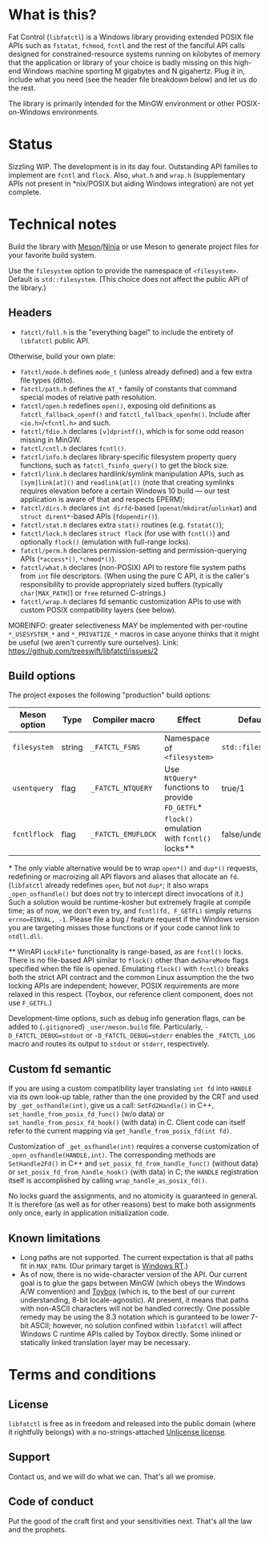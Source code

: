 # What is this?

Fat Control (`libfatctl`) is a Windows library providing extended POSIX file APIs such as `fstatat`, `fchmod`, `fcntl`
and the rest of the fanciful API calls designed for constrained-resource systems running on kilobytes of memory that
the application or library of your choice is badly missing on this high-end Windows machine sporting M gigabytes and
N gigahertz. Plug it in, include what you need (see the header file breakdown below) and let us do the rest.

The library is primarily intended for the MinGW environment or other POSIX-on-Windows environments.

# Status

Sizzling WIP. The development is in its day four. Outstanding API families to implement are `fcntl` and `flock`. Also,
`what.h` and `wrap.h` (supplementary APIs not present in *nix/POSIX but aiding Windows integration) are not yet complete.

# Technical notes

Build the library with [Meson](https://mesonbuild.com)/[Ninja](https://ninja-build.org)
or use Meson to generate project files for your favorite build system.

Use the `filesystem` option to provide the namespace of `<filesystem>`. Default is `std::filesystem`.
(This choice does not affect the public API of the library.)

## Headers

* `fatctl/full.h` is the "everything bagel" to include the entirety of `libfatctl` public API.

Otherwise, build your own plate:

* `fatctl/mode.h` defines `mode_t` (unless already defined) and a few extra file types (ditto).
* `fatctl/path.h` defines the `AT_*` family of constants that command special modes of relative path resolution.
* `fatctl/open.h` redefines `open()`, exposing old definitions as `fatctl_fallback_openf()` and `fatctl_fallback_openfm()`.
 Include after `<io.h>`/`<fcntl.h>` and such.
* `fatctl/fdio.h` declares `[v]dprintf()`, which is for some odd reason missing in MinGW.
* `fatctl/cntl.h` declares `fcntl()`.
* `fatctl/info.h` declares library-specific filesystem property query functions, such as `fatctl_fsinfo_query()` to get the block size.
* `fatctl/link.h` declares hardlink/symlink manipulation APIs, such as `[sym]link[at]()` and `readlink[at]()` (note that creating symlinks
 requires elevation before a certain Windows 10 build — our test application is aware of that and respects EPERM);
* `fatctl/dirs.h` declares `int dirfd`-based (`openat`/`mkdirat`/`unlinkat`) and `struct dirent*`-based APIs (`fdopendir()`).
* `fatctl/stat.h` declares extra `stat()` routines (e.g. `fstatat()`);
* `fatctl/lock.h` declares `struct flock` (for use with `fcntl()`) and optionally `flock()` (emulation with full-range locks).
* `fatctl/perm.h` declares permission-setting and permission-querying APIs (`*access*()`, `*chmod*()`).
* `fatctl/what.h` declares (non-POSIX) API to restore file system paths from `int` file descriptors. (When using the pure C API,
 it is the caller's responsibility to provide appropriately sized buffers (typically `char[MAX_PATH]`) or `free` returned C-strings.)
* `fatctl/wrap.h` declares fd semantic customization APIs to use with custom POSIX compatibility layers (see below).

MOREINFO: greater selectiveness MAY be implemented with per-routine `*_USESYSTEM_*` and `*_PRIVATIZE_*` macros in case anyone
thinks that it might be useful (we aren't currently sure ourselves). Link: https://github.com/treeswift/libfatctl/issues/2

## Build options

The project exposes the following "production" build options:

Meson option|Type|Compiler macro|Effect|Default
---|---|---|---|---
`filesystem`|string|`_FATCTL_FSNS`|Namespace of `<filesystem>`|`std::filesystem`
`usentquery`|flag|`_FATCTL_NTQUERY`|Use `NtQuery*` functions to provide `FD_GETFL`*|true/1|
`fcntlflock`|flag|`_FATCTL_EMUFLOCK`|`flock()` emulation with `fcntl()` locks**|false/undefined|

 _*_ The only viable alternative would be to wrap `open*()` and `dup*()` requests, redefining or macroizing all API flavors
and aliases that allocate an `fd`. (`libfatctl` already redefines `open`, but not `dup*`; it also wraps `_open_osfhandle()`
but does not try to intercept direct invocations of it.) Such a solution would be runtime-kosher but extremely fragile at
compile time; as of now, we don't even try, and `fcntl(fd, F_GETFL)` simply returns `errno=EINVAL, -1`. Please file a bug /
feature request if the Windows version you are targeting misses those functions or if your code cannot link to `ntdll.dll`.

 _**_ WinAPI `LockFile*` functionality is range-based, as are `fcntl()` locks. There is no file-based API similar to `flock()`
other than `dwShareMode` flags specified when the file is opened. Emulating `flock()` with `fcntl()` breaks both the strict
API contract and the common Linux assumption the the two locking APIs are independent; however, POSIX requirements are more
relaxed in this respect. (Toybox, our reference client component, does not use `F_GETFL`.)

Development-time options, such as debug info generation flags, can be added to (`.gitignore`d) `_user/meson.build` file.
Particularly, `-D_FATCTL_DEBUG=stdout` or `-D_FATCTL_DEBUG=stderr` enables the `_FATCTL_LOG` macro and routes its output
to `stdout` or `stderr`, respectively.

## Custom fd semantic

If you are using a custom compatibility layer translating `int fd` into `HANDLE` via its own look-up table,
rather than the one provided by the CRT and used by `_get_osfhandle(int)`, give us a call: `SetFd2Handle()`
in C++, `set_handle_from_posix_fd_func()` (w/o data) or `set_handle_from_posix_fd_hook()` (with data) in C.
Client code can itself refer to the current mapping via `get_handle_from_posix_fd(int fd)`.

Customization of `_get_osfhandle(int)` requires a converse customization of `_open_osfhandle(HANDLE,int)`.
The corresponding methods are `SetHandle2Fd()` in C++ and `set_posix_fd_from_handle_func()` (without data)
or `set_posix_fd_from_handle_hook()` (with data) in C; the `HANDLE` registration itself is accomplished by
calling `wrap_handle_as_posix_fd()`.

No locks guard the assignments, and no atomicity is guaranteed in general. It is therefore (as well as for
other reasons) best to make both assignments only once, early in application initialization code.

## Known limitations

* Long paths are not supported. The current expectation is that all paths fit in `MAX_PATH`.
 (Our primary target is [Windows RT](https://github.com/armdevvel/mxe-SHARED).)
* As of now, there is no wide-character version of the API. Our current goal is to glue the gaps between MinGW (which
obeys the Windows A/W convention) and [Toybox](https://landley.net/toybox) (which is, to the best of our current
understanding, 8-bit locale-agnostic).
At present, it means that paths with non-ASCII characters will not be handled correctly. One possible remedy may be using
the 8.3 notation which is guranteed to be lower 7-bit ASCII; however, no solution confined within `libfatctl` will affect
Windows C runtime APIs called by Toybox directly. Some inlined or statically linked translation layer may be necessary.

# Terms and conditions

## License

`libfatctl` is free as in freedom and released into the public domain (where it rightfully belongs)
with a no-strings-attached [Unlicense license](LICENSE).

## Support

Contact us, and we will do what we can. That's all we promise.

## Code of conduct

Put the good of the craft first and your sensitivities next. That's all the law and the prophets.
